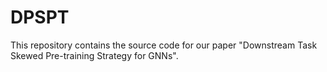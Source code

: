 # DPSPT
This repository contains the source code for our paper "Downstream Task Skewed Pre-training Strategy for GNNs".
